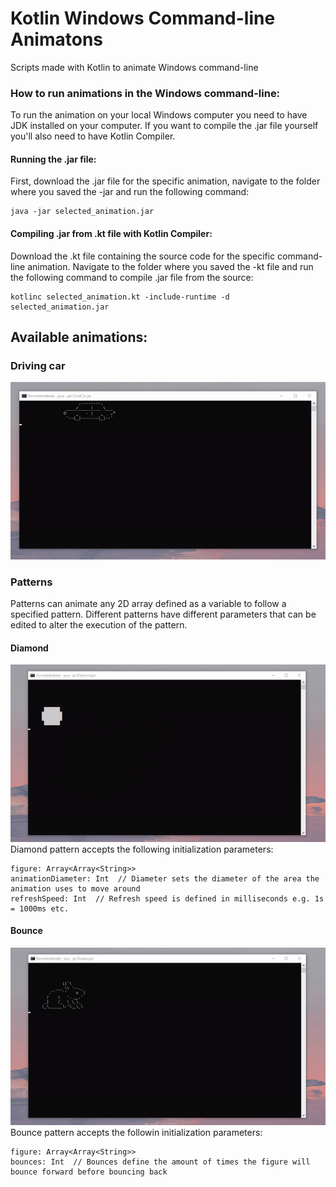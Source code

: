 # Kotlin Windows Command-line Animatons
 Scripts made with Kotlin to animate Windows command-line

### How to run animations in the Windows command-line:
To run the animation on your local Windows computer you need to have JDK installed on your computer. If you want to compile the .jar file yourself you'll also need to have Kotlin Compiler.

#### Running the .jar file:
First, download the .jar file for the specific animation, navigate to the folder where you saved the -jar and run the following command:
```
java -jar selected_animation.jar
```

#### Compiling .jar from .kt file with Kotlin Compiler:
Download the .kt file containing the source code for the specific command-line animation. Navigate to the folder where you saved the -kt file and run the following command
to compile .jar file from the source:

```
kotlinc selected_animation.kt -include-runtime -d selected_animation.jar
```

## Available animations:
 
### Driving car
![](drivingcar.gif)

### Patterns
Patterns can animate any 2D array defined as a variable to follow a specified pattern. Different patterns have different parameters that can be edited to
alter the execution of the pattern.

#### Diamond
![](diamondpattern.gif)
Diamond pattern accepts the following initialization parameters:
```
figure: Array<Array<String>>
animationDiameter: Int  // Diameter sets the diameter of the area the animation uses to move around
refreshSpeed: Int  // Refresh speed is defined in milliseconds e.g. 1s = 1000ms etc.
```

#### Bounce
![](bouncepattern.gif)
Bounce pattern accepts the followin initialization parameters:
```
figure: Array<Array<String>>
bounces: Int  // Bounces define the amount of times the figure will bounce forward before bouncing back
```

